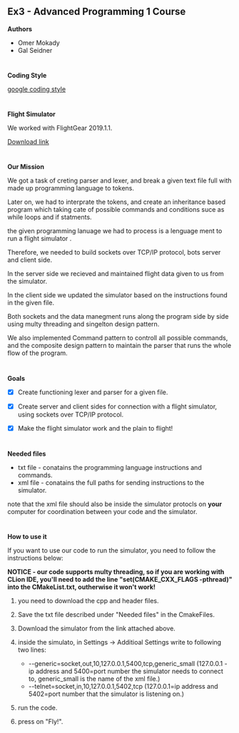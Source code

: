## Ex3 - Advanced Programming 1 Course
__Authors__
* Omer Mokady
* Gal Seidner
#
__Coding Style__

[google coding style](https://google.github.io/styleguide/cppguide.html)
#
__Flight Simulator__

We worked with FlightGear 2019.1.1.

[Download link](https://www.flightgear.org/)

#
__Our Mission__

We got a task of creting parser and lexer, and break a given text file full with made up programming language to tokens.

Later on, we had to interprate the tokens, and create an inheritance based program which taking cate of possible commands and conditions suce as while loops and if statments.

the given programming lanuage we had to process is a lenguage ment to run a flight simulator .

Therefore, we needed to build sockets over TCP/IP protocol, bots server and client side.

In the server side we recieved and maintained flight data given to us from the simulator.

In the client side we updated the simulator based on the instructions found in the given file.

Both sockets and the data manegment runs along the program side by side using multy threading and singelton design pattern.

We also implemented Command pattern to controll all possible commands, and the composite design pattern to maintain the parser that runs the whole flow of the program. 
#
__Goals__

- [x] Create functioning lexer and parser for a given file.

- [X] Create server and client sides for connection with a flight simulator, using sockets over TCP/IP protocol. 

- [X] Make the flight simulator work and the plain to flight!
#
__Needed files__

* txt file - conatains the programming language instructions and commands.
* xml file - conatains the full paths for sending instructions to the simulator. 

note that the xml file should also be inside the simulator protocls on **your** computer for coordination between your code and the simulator.
#
__How to use it__

If you want to use our code to run the simulator, you need to follow the instructions below:

**NOTICE - our code supports multy threading, so if you are working with CLion IDE, you'll need to add the line "set(CMAKE_CXX_FLAGS -pthread)" into the CMakeList.txt, outherwise it won't work!**
1. you need to download the cpp and header files.

2. Save the txt file described under "Needed files" in the CmakeFiles.

3. Download the simulator from the link attached above.

4. inside the simulato, in Settings -> Additioal Settings write to following two lines:
   - --generic=socket,out,10,127.0.0.1,5400,tcp,generic_small (127.0.0.1 - ip address and 5400=port number the simulator needs to connect to, generic_small is the name of the xml file.)
   - --telnet=socket,in,10,127.0.0.1,5402,tcp (127.0.0.1=ip address and 5402=port number that the simulator is listening on.)
5. run the code.

6. press on "Fly!".
